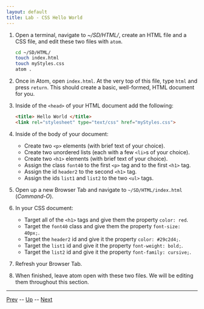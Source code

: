 ```yaml
---
layout: default
title: Lab - CSS Hello World
---
```


1. Open a terminal, navigate to _~/SD/HTML/_, create an HTML file and a CSS file, and edit these two files with `atom`.

   ```bash
   cd ~/SD/HTML/
   touch index.html
   touch myStyles.css
   atom .
   ```

1. Once in Atom, open `index.html`.
At the very top of this file, type `html` and press `return`.
This should create a basic, well-formed, HTML document for you.

1. Inside of the `<head>` of your HTML document add the following:

   ```html
   <title> Hello World </title>
   <link rel="stylesheet" type="text/css" href="myStyles.css">
   ```

1. Inside of the body of your document:
   * Create two `<p>` elements (with brief text of your choice).
   * Create two unordered lists (each with a few `<li>`s of your choice).
   * Create two `<h1>` elements (with brief text of your choice).
   * Assign the class `font40` to the first `<p>` tag and to the first `<h1>` tag.
   * Assign the id `header2` to the second `<h1>` tag.
   * Assign the ids `list1` and `list2` to the two `<ul>` tags.

1. Open up a new Browser Tab and navigate to `~/SD/HTML/index.html` (_Command-O_).

1. In your CSS document:
   * Target all of the `<h1>` tags and give them the property `color: red`.
   * Target the `font40` class and give them the property `font-size: 40px;`.
   * Target the `header2` id and give it the property `color: #29c2d4;`.
   * Target the `list1` id and give it the property `font-weight: bold;`.
   * Target the `list2` id and give it the property `font-family: cursive;`.

1. Refresh your Browser Tab.

1. When finished, leave atom open with these two files.
We will be editing them throughout this section.

<hr>

[Prev](cssSelectors.md) -- [Up](README.md) -- [Next](cssSpecificity.md)

